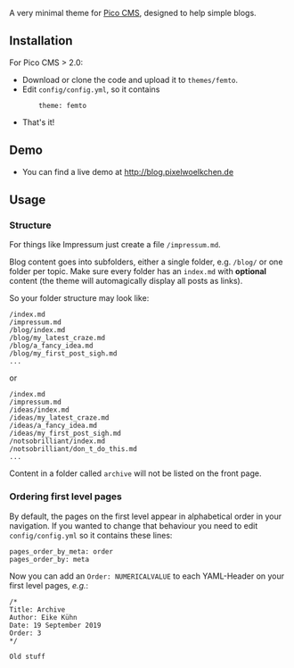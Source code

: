 A very minimal theme for [Pico CMS](https://www.picocms.org), designed to help
simple blogs.

## Installation

For Pico CMS > 2.0:

  * Download or clone the code and upload it to `themes/femto`.
  * Edit `config/config.yml`, so it contains
    ```
		theme: femto
    ```
  * That's it!

## Demo

  * You can find a live demo at <http://blog.pixelwoelkchen.de>

## Usage

### Structure

For things like Impressum just create a file `/impressum.md`.

Blog content goes into subfolders, either a single folder, e.g. `/blog/` or one
folder per topic. Make sure every folder has an `index.md` with **optional**
content (the theme will automagically display all posts as links).

So your folder structure may look like:

```
/index.md
/impressum.md
/blog/index.md
/blog/my_latest_craze.md
/blog/a_fancy_idea.md
/blog/my_first_post_sigh.md
...
```

or

```
/index.md
/impressum.md
/ideas/index.md
/ideas/my_latest_craze.md
/ideas/a_fancy_idea.md
/ideas/my_first_post_sigh.md
/notsobrilliant/index.md
/notsobrilliant/don_t_do_this.md
...
```

Content in a folder called `archive` will not be listed on the front page.

### Ordering first level pages

By default, the pages on the first level appear in alphabetical order in your navigation. If you wanted to change that behaviour you need to edit `config/config.yml` so it contains these lines:

```
pages_order_by_meta: order
pages_order_by: meta
```

Now you can add an `Order: NUMERICALVALUE` to each YAML-Header on your first level pages, *e.g.*:

```
/*
Title: Archive
Author: Eike Kühn
Date: 19 September 2019
Order: 3
*/

Old stuff
```
